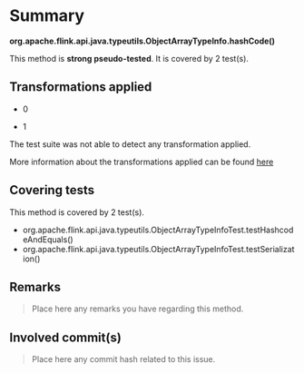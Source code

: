 # Summary
**org.apache.flink.api.java.typeutils.ObjectArrayTypeInfo.hashCode()**

This method is **strong pseudo-tested**.
It is covered by 2 test(s). 


## Transformations applied

- 0

- 1


The test suite was not able to detect any transformation applied.

More information about the transformations applied can be found [here](https://github.com/STAMP-project/pitest-descartes)

## Covering tests
This method is covered by 2 test(s).
* org.apache.flink.api.java.typeutils.ObjectArrayTypeInfoTest.testHashcodeAndEquals()
* org.apache.flink.api.java.typeutils.ObjectArrayTypeInfoTest.testSerialization()


## Remarks
> Place here any remarks you have regarding this method.

## Involved commit(s)

> Place here any commit hash related to this issue.
